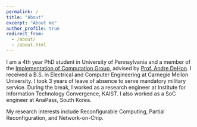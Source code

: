```yaml
---
permalink: /
title: "About"
excerpt: "About me"
author_profile: true
redirect_from: 
  - /about/
  - /about.html
---
```


I am a 4th year PhD student in University of Pennsylvania and a member of the [Implementation of Computation Group](http://ic.ese.upenn.edu/), advised by [Prof. Andre DeHon](https://www.seas.upenn.edu/~andre/). I received a B.S. in Electrical and Computer Engineering at Carnegie Mellon University. I took 3 years of leave of absence to serve mandatory military service. During the break, I worked as a research engineer at Institute for Information Technology Convergence, KAIST. I also worked as a SoC engineer at AnaPass, South Korea.

My research interests include Reconfigurable Computing, Partial Reconfiguration, and Network-on-Chip.
